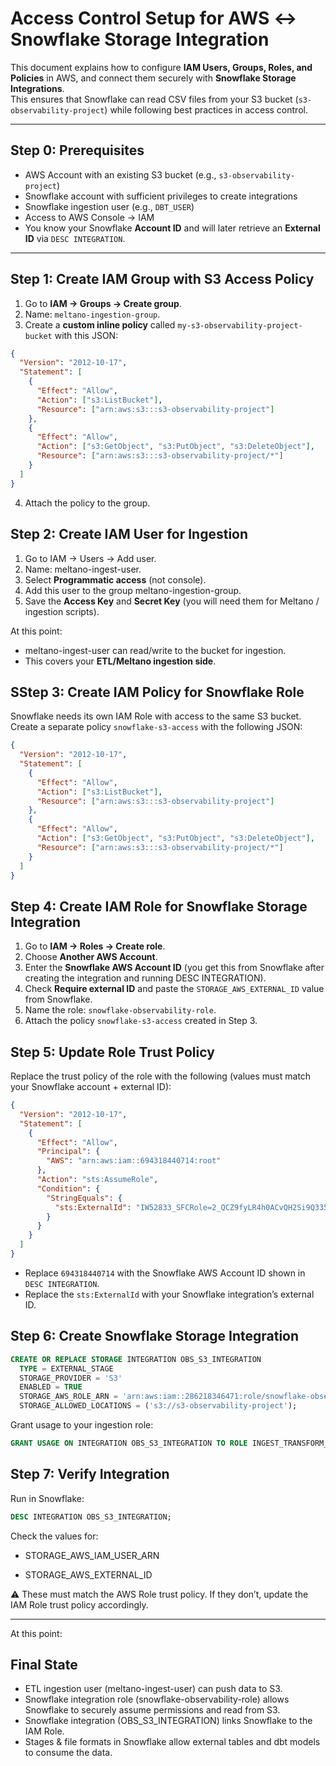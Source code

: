 # Access Control Setup for AWS ↔️ Snowflake Storage Integration

This document explains how to configure **IAM Users, Groups, Roles, and Policies** in AWS, and connect them securely with **Snowflake Storage Integrations**.  
This ensures that Snowflake can read CSV files from your S3 bucket (`s3-observability-project`) while following best practices in access control.

---

## Step 0: Prerequisites

- AWS Account with an existing S3 bucket (e.g., `s3-observability-project`)
- Snowflake account with sufficient privileges to create integrations
- Snowflake ingestion user (e.g., `DBT_USER`)
- Access to AWS Console → IAM
- You know your Snowflake **Account ID** and will later retrieve an **External ID** via `DESC INTEGRATION`.

---

## Step 1: Create IAM Group with S3 Access Policy

1. Go to **IAM → Groups → Create group**.  
2. Name: `meltano-ingestion-group`.  
3. Create a **custom inline policy** called `my-s3-observability-project-bucket` with this JSON:

```json
{
  "Version": "2012-10-17",
  "Statement": [
    {
      "Effect": "Allow",
      "Action": ["s3:ListBucket"],
      "Resource": ["arn:aws:s3:::s3-observability-project"]
    },
    {
      "Effect": "Allow",
      "Action": ["s3:GetObject", "s3:PutObject", "s3:DeleteObject"],
      "Resource": ["arn:aws:s3:::s3-observability-project/*"]
    }
  ]
}

```
4. Attach the policy to the group.

## Step 2: Create IAM User for Ingestion

1. Go to IAM → Users → Add user.
2. Name: meltano-ingest-user.
3. Select **Programmatic access** (not console).
4. Add this user to the group meltano-ingestion-group.
5. Save the **Access Key** and **Secret Key** (you will need them for Meltano / ingestion scripts).

At this point:

- meltano-ingest-user can read/write to the bucket for ingestion.
- This covers your **ETL/Meltano ingestion side**.

## SStep 3: Create IAM Policy for Snowflake Role

Snowflake needs its own IAM Role with access to the same S3 bucket. Create a separate policy `snowflake-s3-access` with the following JSON:

```json
{
  "Version": "2012-10-17",
  "Statement": [
    {
      "Effect": "Allow",
      "Action": ["s3:ListBucket"],
      "Resource": ["arn:aws:s3:::s3-observability-project"]
    },
    {
      "Effect": "Allow",
      "Action": ["s3:GetObject", "s3:PutObject", "s3:DeleteObject"],
      "Resource": ["arn:aws:s3:::s3-observability-project/*"]
    }
  ]
}
```

## Step 4: Create IAM Role for Snowflake Storage Integration

1. Go to **IAM → Roles → Create role**.
2. Choose **Another AWS Account**.
3. Enter the **Snowflake AWS Account ID** (you get this from Snowflake after creating the integration and running DESC INTEGRATION).
4. Check **Require external ID** and paste the `STORAGE_AWS_EXTERNAL_ID` value from Snowflake.
5. Name the role: `snowflake-observability-role`.
6. Attach the policy `snowflake-s3-access` created in Step 3.


## Step 5: Update Role Trust Policy

Replace the trust policy of the role with the following (values must match your Snowflake account + external ID):

```json
{
  "Version": "2012-10-17",
  "Statement": [
    {
      "Effect": "Allow",
      "Principal": {
        "AWS": "arn:aws:iam::694318440714:root"
      },
      "Action": "sts:AssumeRole",
      "Condition": {
        "StringEquals": {
          "sts:ExternalId": "IW52833_SFCRole=2_QCZ9fyLR4h0ACvQH2Si9Q335t7Y="
        }
      }
    }
  ]
}
```
- Replace `694318440714` with the Snowflake AWS Account ID shown in `DESC INTEGRATION`.
- Replace the `sts:ExternalId` with your Snowflake integration’s external ID.

## Step 6: Create Snowflake Storage Integration

```sql
CREATE OR REPLACE STORAGE INTEGRATION OBS_S3_INTEGRATION
  TYPE = EXTERNAL_STAGE
  STORAGE_PROVIDER = 'S3'
  ENABLED = TRUE
  STORAGE_AWS_ROLE_ARN = 'arn:aws:iam::286218346471:role/snowflake-observability-role'
  STORAGE_ALLOWED_LOCATIONS = ('s3://s3-observability-project');
```

Grant usage to your ingestion role:

```sql
GRANT USAGE ON INTEGRATION OBS_S3_INTEGRATION TO ROLE INGEST_TRANSFORM_ROLE;
```

## Step 7: Verify Integration

Run in Snowflake:

```sql
DESC INTEGRATION OBS_S3_INTEGRATION;
```

Check the values for:

- STORAGE_AWS_IAM_USER_ARN

- STORAGE_AWS_EXTERNAL_ID

⚠️ These must match the AWS Role trust policy. If they don’t, update the IAM Role trust policy accordingly.

---

At this point:

## Final State

- ETL ingestion user (meltano-ingest-user) can push data to S3.
- Snowflake integration role (snowflake-observability-role) allows Snowflake to securely assume permissions and read from S3.
- Snowflake integration (OBS_S3_INTEGRATION) links Snowflake to the IAM Role.
- Stages & file formats in Snowflake allow external tables and dbt models to consume the data.